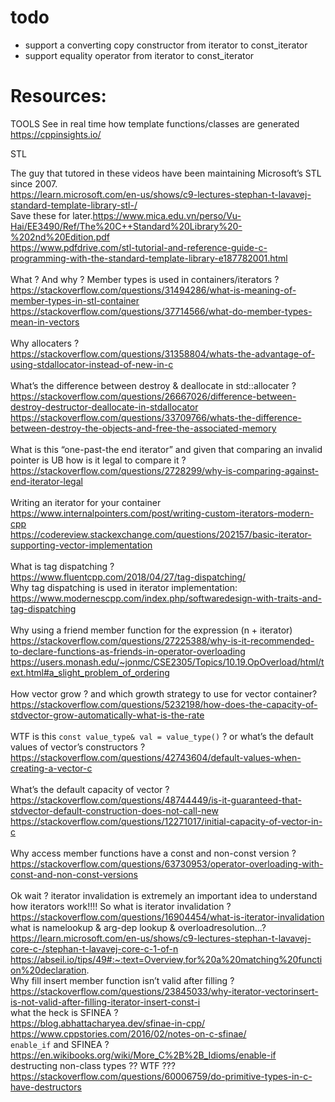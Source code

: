 
# todo
- support a converting copy constructor from iterator to const_iterator
- support equality operator from iterator to const_iterator

# Resources:


TOOLS
See in real time how template functions/classes are generated
https://cppinsights.io/

STL

The guy that tutored in these videos have been maintaining Microsoft’s STL since 2007.
<br>https://learn.microsoft.com/en-us/shows/c9-lectures-stephan-t-lavavej-standard-template-library-stl-/
<br>Save these for later.https://www.mica.edu.vn/perso/Vu-Hai/EE3490/Ref/The%20C++Standard%20Library%20-%202nd%20Edition.pdf
<br>https://www.pdfdrive.com/stl-tutorial-and-reference-guide-c-programming-with-the-standard-template-library-e187782001.html
<br>
<br>What ? And why ? Member types is used in containers/iterators ?
<br>https://stackoverflow.com/questions/31494286/what-is-meaning-of-member-types-in-stl-container
<br>https://stackoverflow.com/questions/37714566/what-do-member-types-mean-in-vectors
<br>
<br>Why allocaters ?
<br>https://stackoverflow.com/questions/31358804/whats-the-advantage-of-using-stdallocator-instead-of-new-in-c
<br>
<br>What’s the difference between destroy & deallocate in std::allocater ?
<br>https://stackoverflow.com/questions/26667026/difference-between-destroy-destructor-deallocate-in-stdallocator
<br>https://stackoverflow.com/questions/33709766/whats-the-difference-between-destroy-the-objects-and-free-the-associated-memory
<br>
<br>What is this “one-past-the end iterator” and given that comparing an invalid pointer is UB how is it legal to compare it ?
<br>https://stackoverflow.com/questions/2728299/why-is-comparing-against-end-iterator-legal
<br>
<br>Writing an iterator for your container
<br>https://www.internalpointers.com/post/writing-custom-iterators-modern-cpp
<br>https://codereview.stackexchange.com/questions/202157/basic-iterator-supporting-vector-implementation
<br>
<br>What is tag dispatching ?
<br>https://www.fluentcpp.com/2018/04/27/tag-dispatching/
<br>Why tag dispatching is used in iterator implementation:
<br>https://www.modernescpp.com/index.php/softwaredesign-with-traits-and-tag-dispatching
<br>
<br>Why using a friend member function for the expression (n + iterator)
<br>https://stackoverflow.com/questions/27225388/why-is-it-recommended-to-declare-functions-as-friends-in-operator-overloading
<br>https://users.monash.edu/~jonmc/CSE2305/Topics/10.19.OpOverload/html/text.html#a_slight_problem_of_ordering
<br>
<br>How vector grow ? and which growth strategy to use for vector container?
<br>https://stackoverflow.com/questions/5232198/how-does-the-capacity-of-stdvector-grow-automatically-what-is-the-rate
<br>
<br>WTF is this `const value_type& val = value_type()` ? or what’s the default values of vector’s constructors ?
<br>https://stackoverflow.com/questions/42743604/default-values-when-creating-a-vector-c
<br>
<br>What’s the default capacity of vector ?
<br>https://stackoverflow.com/questions/48744449/is-it-guaranteed-that-stdvector-default-construction-does-not-call-new
<br>https://stackoverflow.com/questions/12271017/initial-capacity-of-vector-in-c
<br>
<br>Why access member functions have a const and non-const version ?
<br>https://stackoverflow.com/questions/63730953/operator-overloading-with-const-and-non-const-versions
<br>
<br>Ok wait ? iterator invalidation is extremely an important idea to understand how iterators work!!!! So what is iterator invalidation ?
<br>https://stackoverflow.com/questions/16904454/what-is-iterator-invalidation
<br>what is namelookup & arg-dep lookup & overloadresolution...?
<br>https://learn.microsoft.com/en-us/shows/c9-lectures-stephan-t-lavavej-core-c-/stephan-t-lavavej-core-c-1-of-n
<br>https://abseil.io/tips/49#:~:text=Overview,for%20a%20matching%20function%20declaration.
<br>Why fill insert member function isn’t valid after filling ?
<br>https://stackoverflow.com/questions/23845033/why-iterator-vectorinsert-is-not-valid-after-filling-iterator-insert-const-i
<br> what the heck is SFINEA ?
<br>https://blog.abhattacharyea.dev/sfinae-in-cpp/
<br>https://www.cppstories.com/2016/02/notes-on-c-sfinae/
<br>`enable_if` and SFINEA ? 
<br>https://en.wikibooks.org/wiki/More_C%2B%2B_Idioms/enable-if
<br> destructing non-class types ?? WTF ??? 
https://stackoverflow.com/questions/60006759/do-primitive-types-in-c-have-destructors
